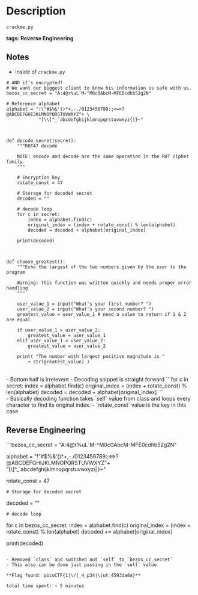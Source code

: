 # Description
`crackme.py`

**tags: Reverse Engineering**

## Notes
- Inside of `crackme.py`

```# Hiding this really important number in an obscure piece of code is brilliant!
# AND it's encrypted!
# We want our biggest client to know his information is safe with us.
bezos_cc_secret = "A:4@r%uL`M-^M0c0AbcM-MFE0cdhb52g2N"

# Reference alphabet
alphabet = "!\"#$%&'()*+,-./0123456789:;<=>?@ABCDEFGHIJKLMNOPQRSTUVWXYZ"+ \
            "[\\]^_`abcdefghijklmnopqrstuvwxyz{|}~"



def decode_secret(secret):
    """ROT47 decode

    NOTE: encode and decode are the same operation in the ROT cipher family.
    """

    # Encryption key
    rotate_const = 47

    # Storage for decoded secret
    decoded = ""

    # decode loop
    for c in secret:
        index = alphabet.find(c)
        original_index = (index + rotate_const) % len(alphabet)
        decoded = decoded + alphabet[original_index]

    print(decoded)



def choose_greatest():
    """Echo the largest of the two numbers given by the user to the program

    Warning: this function was written quickly and needs proper error handling
    """

    user_value_1 = input("What's your first number? ")
    user_value_2 = input("What's your second number? ")
    greatest_value = user_value_1 # need a value to return if 1 & 2 are equal

    if user_value_1 > user_value_2:
        greatest_value = user_value_1
    elif user_value_1 < user_value_2:
        greatest_value = user_value_2

    print( "The number with largest positive magnitude is "
        + str(greatest_value) )
```
<br>
- Bottom half is irrelevent
- Decoding snippet is straight forward
```for c in secret:
        index = alphabet.find(c)
        original_index = (index + rotate_const) % len(alphabet)
        decoded = decoded + alphabet[original_index]
```
<br>
- Basically decoding function takes `self` value from class and loops every character to find its original index.
- `rotate_const` value is the key in this case

## Reverse Engineering

```bezos_cc_secret = "A:4@r%uL`M-^M0c0AbcM-MFE0cdhb52g2N"

alphabet = "!\"#$%&'()*+,-./0123456789:;<=>?@ABCDEFGHIJKLMNOPQRSTUVWXYZ"+ \
            "[\\]^_`abcdefghijklmnopqrstuvwxyz{|}~"

rotate_const = 47

    # Storage for decoded secret
decoded = ""  

    # decode loop
for c in bezos_cc_secret:
    index = alphabet.find(c)
    original_index = (index + rotate_const) % len(alphabet)
    decoded += alphabet[original_index]

print(decoded)
```

- Removed `class` and switched out `self` to `bezos_cc_secret`
- This also can be done just passing in the `self` value

**Flag found: picoCTF{1|\/|_4_p34|\|ut_4593da8a}**

total time spent: ~ 5 minutes